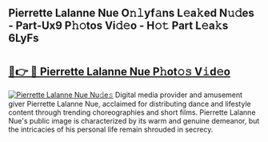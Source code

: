 ## Pierrette Lalanne Nue O𝚗𝚕yf𝚊ns L𝚎a𝚔ed N𝚞𝚍es - Part-Ux9 P𝚑𝚘tos Vi𝚍𝚎o - H𝚘𝚝 Part L𝚎a𝚔s 6LyFs

# <h2><a href="http://kf2qzkf.oniu.top/?m=Pierrette+Lalanne+Nue">🔗👉 🔴 Pierrette Lalanne Nue P𝚑ot𝚘𝚜 V𝚒d𝚎o</a></h2>

[![Pierrette Lalanne Nue Nu𝚍e𝚜](https://i.imgur.com/0qMVB7G.gif)](http://kf2qzkf.oniu.top/?m=Pierrette+Lalanne+Nue)
Digital media provider and amusement giver Pierrette Lalanne Nue, acclaimed for distributing dance and lifestyle content through trending choreographies and short films. Pierrette Lalanne Nue's public image is characterized by its warm and genuine demeanor, but the intricacies of his personal life remain shrouded in secrecy.  
